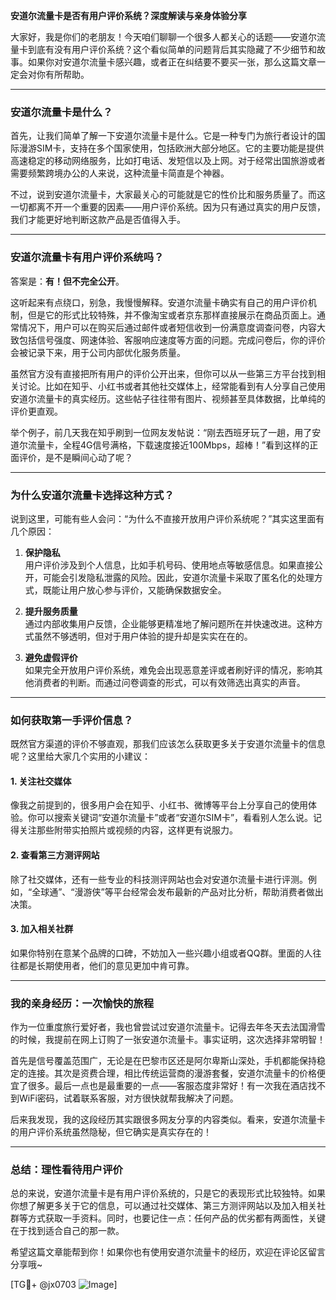 **安道尔流量卡是否有用户评价系统？深度解读与亲身体验分享**

大家好，我是你们的老朋友！今天咱们聊聊一个很多人都关心的话题——安道尔流量卡到底有没有用户评价系统？这个看似简单的问题背后其实隐藏了不少细节和故事。如果你对安道尔流量卡感兴趣，或者正在纠结要不要买一张，那么这篇文章一定会对你有所帮助。

---

### **安道尔流量卡是什么？**
首先，让我们简单了解一下安道尔流量卡是什么。它是一种专门为旅行者设计的国际漫游SIM卡，支持在多个国家使用，包括欧洲大部分地区。它的主要功能是提供高速稳定的移动网络服务，比如打电话、发短信以及上网。对于经常出国旅游或者需要频繁跨境办公的人来说，这种流量卡简直是个神器。

不过，说到安道尔流量卡，大家最关心的可能就是它的性价比和服务质量了。而这一切都离不开一个重要的因素——用户评价系统。因为只有通过真实的用户反馈，我们才能更好地判断这款产品是否值得入手。

---

### **安道尔流量卡有用户评价系统吗？**
答案是：**有！但不完全公开**。

这听起来有点绕口，别急，我慢慢解释。安道尔流量卡确实有自己的用户评价机制，但是它的形式比较特殊，并不像淘宝或者京东那样直接展示在商品页面上。通常情况下，用户可以在购买后通过邮件或者短信收到一份满意度调查问卷，内容大致包括信号强度、网速体验、客服响应速度等方面的问题。完成问卷后，你的评价会被记录下来，用于公司内部优化服务质量。

虽然官方没有直接把所有用户的评价公开出来，但你可以从一些第三方平台找到相关讨论。比如在知乎、小红书或者其他社交媒体上，经常能看到有人分享自己使用安道尔流量卡的真实经历。这些帖子往往带有图片、视频甚至具体数据，比单纯的评价更直观。

举个例子，前几天我在知乎刷到一位网友发帖说：“刚去西班牙玩了一趟，用了安道尔流量卡，全程4G信号满格，下载速度接近100Mbps，超棒！”看到这样的正面评价，是不是瞬间心动了呢？

---

### **为什么安道尔流量卡选择这种方式？**
说到这里，可能有些人会问：“为什么不直接开放用户评价系统呢？”其实这里面有几个原因：

1. **保护隐私**  
   用户评价涉及到个人信息，比如手机号码、使用地点等敏感信息。如果直接公开，可能会引发隐私泄露的风险。因此，安道尔流量卡采取了匿名化的处理方式，既能让用户放心参与评价，又能确保数据安全。

2. **提升服务质量**  
   通过内部收集用户反馈，企业能够更精准地了解问题所在并快速改进。这种方式虽然不够透明，但对于用户体验的提升却是实实在在的。

3. **避免虚假评价**  
   如果完全开放用户评价系统，难免会出现恶意差评或者刷好评的情况，影响其他消费者的判断。而通过问卷调查的形式，可以有效筛选出真实的声音。

---

### **如何获取第一手评价信息？**
既然官方渠道的评价不够直观，那我们应该怎么获取更多关于安道尔流量卡的信息呢？这里给大家几个实用的小建议：

#### **1. 关注社交媒体**
像我之前提到的，很多用户会在知乎、小红书、微博等平台上分享自己的使用体验。你可以搜索关键词“安道尔流量卡”或者“安道尔SIM卡”，看看别人怎么说。记得关注那些附带实拍照片或视频的内容，这样更有说服力。

#### **2. 查看第三方测评网站**
除了社交媒体，还有一些专业的科技测评网站也会对安道尔流量卡进行评测。例如，“全球通”、“漫游侠”等平台经常会发布最新的产品对比分析，帮助消费者做出决策。

#### **3. 加入相关社群**
如果你特别在意某个品牌的口碑，不妨加入一些兴趣小组或者QQ群。里面的人往往都是长期使用者，他们的意见更加中肯可靠。

---

### **我的亲身经历：一次愉快的旅程**
作为一位重度旅行爱好者，我也曾尝试过安道尔流量卡。记得去年冬天去法国滑雪的时候，我提前在网上订购了一张安道尔流量卡。事实证明，这次选择非常明智！

首先是信号覆盖范围广，无论是在巴黎市区还是阿尔卑斯山深处，手机都能保持稳定的连接。其次是资费合理，相比传统运营商的漫游套餐，安道尔流量卡的价格便宜了很多。最后一点也是最重要的一点——客服态度非常好！有一次我在酒店找不到WiFi密码，试着联系客服，对方很快就帮我解决了问题。

后来我发现，我的这段经历其实跟很多网友分享的内容类似。看来，安道尔流量卡的用户评价系统虽然隐秘，但它确实是真实存在的！

---

### **总结：理性看待用户评价**
总的来说，安道尔流量卡是有用户评价系统的，只是它的表现形式比较独特。如果你想了解更多关于它的信息，可以通过社交媒体、第三方测评网站以及加入相关社群等方式获取一手资料。同时，也要记住一点：任何产品的优劣都有两面性，关键在于找到适合自己的那一款。

希望这篇文章能帮到你！如果你也有使用安道尔流量卡的经历，欢迎在评论区留言分享哦~

[TG💪+ @jx0703 ![Image](https://github.com/user-attachments/assets/dbca1d08-cadb-493c-b0ec-ad6f7a83f270)]